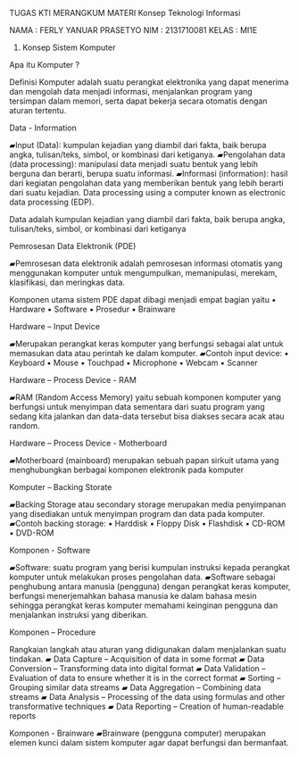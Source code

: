 TUGAS KTI
MERANGKUM MATERI 
Konsep Teknologi Informasi

NAMA  : FERLY YANUAR PRASETYO
NIM   : 2131710081
KELAS : MI1E


1. Konsep Sistem Komputer

Apa itu Komputer ?

Definisi Komputer adalah suatu perangkat elektronika yang dapat menerima dan
mengolah data menjadi informasi, menjalankan program yang tersimpan 
dalam memori, serta dapat bekerja secara otomatis dengan aturan tertentu.

Data - Information

▰Input (Data): kumpulan kejadian yang diambil dari fakta, baik berupa
angka, tulisan/teks, simbol, or kombinasi dari ketiganya.
▰Pengolahan data (data processing): manipulasi data menjadi suatu
bentuk yang lebih berguna dan berarti, berupa suatu informasi.
▰Informasi (information): hasil dari kegiatan pengolahan data yang
memberikan bentuk yang lebih berarti dari suatu kejadian.
Data processing using a computer known as electronic data processing (EDP).

Data adalah kumpulan kejadian yang diambil dari fakta, baik berupa
angka, tulisan/teks, simbol, or kombinasi dari ketiganya

Pemrosesan Data Elektronik (PDE)

▰Pemrosesan data elektronik adalah pemrosesan informasi otomatis
yang menggunakan komputer untuk mengumpulkan, memanipulasi,
merekam, klasifikasi, dan meringkas data.

Komponen utama sistem PDE dapat dibagi menjadi empat bagian
yaitu
▪ Hardware
▪ Software
▪ Prosedur
▪ Brainware

Hardware – Input Device

▰Merupakan perangkat keras komputer yang berfungsi sebagai alat
untuk memasukan data atau perintah ke dalam komputer.
▰Contoh input device:
▪ Keyboard
▪ Mouse
▪ Touchpad
▪ Microphone
▪ Webcam
▪ Scanner

Hardware – Process Device - RAM

▰RAM (Random Access Memory) yaitu sebuah komponen komputer
yang berfungsi untuk menyimpan data sementara dari suatu program
yang sedang kita jalankan dan data-data tersebut bisa diakses secara
acak atau random.

Hardware – Process Device - Motherboard

▰Motherboard (mainboard) merupakan sebuah papan sirkuit utama
yang menghubungkan berbagai komponen elektronik pada komputer

Komputer – Backing Storate

▰Backing Storage atau secondary storage merupakan media
penyimpanan yang disediakan untuk menyimpan program dan data
pada komputer.
▰Contoh backing storage:
▪ Harddisk
▪ Floppy Disk
▪ Flashdisk
▪ CD-ROM
▪ DVD-ROM

Komponen - Software

▰Software: suatu program yang berisi kumpulan instruksi kepada
perangkat komputer untuk melakukan proses pengolahan data.
▰Software sebagai penghubung antara manusia (pengguna) dengan
perangkat keras komputer, berfungsi menerjemahkan bahasa
manusia ke dalam bahasa mesin sehingga perangkat keras komputer
memahami keinginan pengguna dan menjalankan instruksi yang
diberikan.

Komponen – Procedure

Rangkaian langkah atau aturan yang didigunakan dalam menjalankan
suatu tindakan.
▰ Data Capture – Acquisition of data in some format
▰ Data Conversion – Transforming data into digital format
▰ Data Validation – Evaluation of data to ensure whether it is in the correct format
▰ Sorting – Grouping similar data streams
▰ Data Aggregation – Combining data streams
▰ Data Analysis – Processing of the data using formulas and other transformative
techniques
▰ Data Reporting – Creation of human-readable reports

Komponen - Brainware
▰Brainware (pengguna computer) merupakan elemen kunci dalam
sistem komputer agar dapat berfungsi dan bermanfaat.
